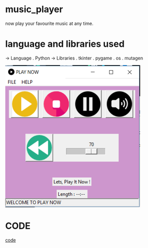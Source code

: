 # music_player
now play your favourite music at any time.

# language and libraries used 

-> Language
 . Python
-> Libraries
 . tkinter
 . pygame
 . os
 . mutagen
 
 ![image](https://github.com/shubham-khantwal/music_player/blob/master/update2.PNG)
 
 # CODE
 [code](https://github.com/shubham-khantwal/music_player/blob/master/Main.py)
